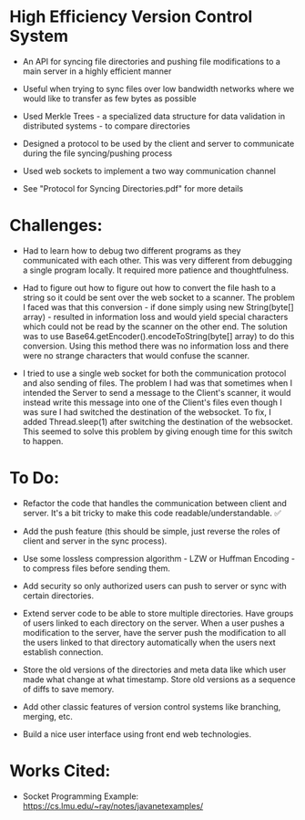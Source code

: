 # High Efficiency Version Control System
- An API for syncing file directories and pushing file modifications to a main server in a highly efficient manner

- Useful when trying to sync files over low bandwidth networks where we would like to transfer as few bytes as possible

- Used Merkle Trees - a specialized data structure for data validation in distributed systems - to compare directories

- Designed a protocol to be used by the client and server to communicate during the file syncing/pushing process 

- Used web sockets to implement a two way communication channel

- See "Protocol for Syncing Directories.pdf" for more details


# Challenges:

- Had to learn how to debug two different programs as they communicated with each other. This was very different from debugging a single program locally. It required more patience and thoughtfulness.

- Had to figure out how to figure out how to convert the file hash to a string so it could be sent over the web socket to a scanner. The problem I faced was that this conversion - if done simply using new String(byte[] array) - resulted in information loss and would yield special characters which could not be read by the scanner on the other end. The solution was to use Base64.getEncoder().encodeToString(byte[] array) to do this conversion. Using this method there was no information loss and there were no strange characters that would confuse the scanner.

- I tried to use a single web socket for both the communication protocol and also sending of files. The problem I had was that sometimes when I intended the Server to send a message to the Client's scanner, it would instead write this message into one of the Client's files even though I was sure I had switched the destination of the websocket. To fix, I added Thread.sleep(1) after switching the destination of the websocket. This seemed to solve this problem by giving enough time for this switch to happen.

# To Do:

- Refactor the code that handles the communication between client and server. It's a bit tricky to make this code readable/understandable. ✅

- Add the push feature (this should be simple, just reverse the roles of client and server in the sync process).

- Use some lossless compression algorithm - LZW or Huffman Encoding - to compress files before sending them.

- Add security so only authorized users can push to server or sync with certain directories.

- Extend server code to be able to store multiple directories. Have groups of users linked to each directory on the server. When a user pushes a modification to the server, have the server push the modification to all the users linked to that directory automatically when the users next establish connection.

- Store the old versions of the directories and meta data like which user made what change at what timestamp. Store old versions as a sequence of diffs to save memory.

- Add other classic features of version control systems like branching, merging, etc.

- Build a nice user interface using front end web technologies.

# Works Cited:

- Socket Programming Example: https://cs.lmu.edu/~ray/notes/javanetexamples/
